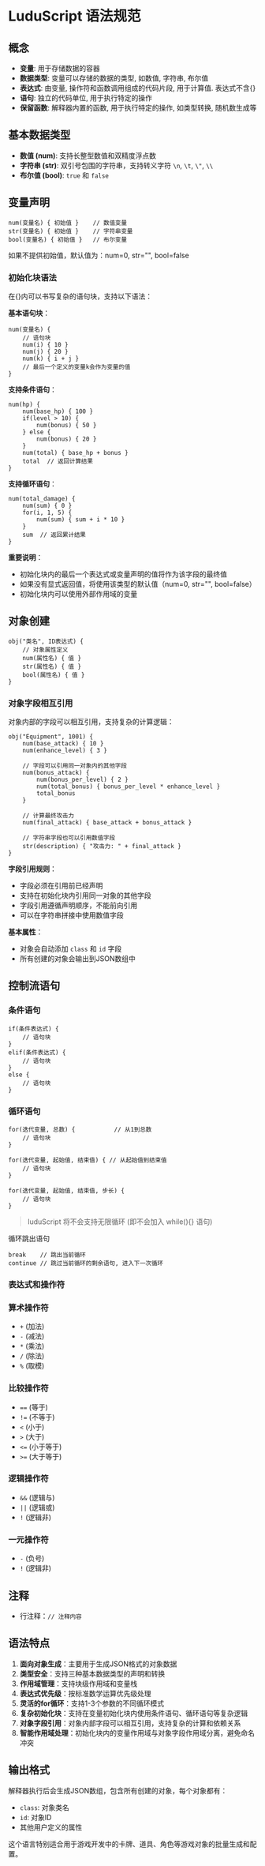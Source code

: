 # LuduScript 语法规范

## 概念

- **变量**: 用于存储数据的容器
- **数据类型**: 变量可以存储的数据的类型, 如数值, 字符串, 布尔值
- **表达式**: 由变量, 操作符和函数调用组成的代码片段, 用于计算值. 表达式不含{}
- **语句**: 独立的代码单位, 用于执行特定的操作
- **保留函数**: 解释器内置的函数, 用于执行特定的操作, 如类型转换, 随机数生成等

## 基本数据类型

- **数值 (num)**: 支持长整型数值和双精度浮点数
- **字符串 (str)**: 双引号包围的字符串，支持转义字符 `\n`, `\t`, `\"`, `\\`
- **布尔值 (bool)**: `true` 和 `false`

## 变量声明

```lud
num(变量名) { 初始值 }    // 数值变量
str(变量名) { 初始值 }    // 字符串变量  
bool(变量名) { 初始值 }   // 布尔变量
```

如果不提供初始值，默认值为：num=0, str="", bool=false

### 初始化块语法

在{}内可以书写复杂的语句块，支持以下语法：

**基本语句块**：

```lud
num(变量名) {
    // 语句块
    num(i) { 10 }
    num(j) { 20 }
    num(k) { i + j }
    // 最后一个定义的变量k会作为变量的值
}
```

**支持条件语句**：

```lud
num(hp) {
    num(base_hp) { 100 }
    if(level > 10) {
        num(bonus) { 50 }
    } else {
        num(bonus) { 20 }
    }
    num(total) { base_hp + bonus }
    total  // 返回计算结果
}
```

**支持循环语句**：

```lud
num(total_damage) {
    num(sum) { 0 }
    for(i, 1, 5) {
        num(sum) { sum + i * 10 }
    }
    sum  // 返回累计结果
}
```

**重要说明**：

- 初始化块内的最后一个表达式或变量声明的值将作为该字段的最终值
- 如果没有显式返回值，将使用该类型的默认值（num=0, str="", bool=false）
- 初始化块内可以使用外部作用域的变量

## 对象创建

```lud
obj("类名", ID表达式) {
    // 对象属性定义
    num(属性名) { 值 }
    str(属性名) { 值 }
    bool(属性名) { 值 }
}
```

### 对象字段相互引用

对象内部的字段可以相互引用，支持复杂的计算逻辑：

```lud
obj("Equipment", 1001) {
    num(base_attack) { 10 }
    num(enhance_level) { 3 }
    
    // 字段可以引用同一对象内的其他字段
    num(bonus_attack) {
        num(bonus_per_level) { 2 }
        num(total_bonus) { bonus_per_level * enhance_level }
        total_bonus
    }
    
    // 计算最终攻击力
    num(final_attack) { base_attack + bonus_attack }
    
    // 字符串字段也可以引用数值字段
    str(description) { "攻击力: " + final_attack }
}
```

**字段引用规则**：

- 字段必须在引用前已经声明
- 支持在初始化块内引用同一对象的其他字段
- 字段引用遵循声明顺序，不能前向引用
- 可以在字符串拼接中使用数值字段

**基本属性**：

- 对象会自动添加 `class` 和 `id` 字段
- 所有创建的对象会输出到JSON数组中

## 控制流语句

### 条件语句

```lud
if(条件表达式) {
    // 语句块
}
elif(条件表达式) {
    // 语句块  
}
else {
    // 语句块
}
```

### 循环语句

```lud
for(迭代变量, 总数) {           // 从1到总数
    // 语句块
}

for(迭代变量, 起始值, 结束值) { // 从起始值到结束值
    // 语句块
}

for(迭代变量, 起始值, 结束值, 步长) {
    // 语句块
}
```

> luduScript 将不会支持无限循环 (即不会加入 while(){} 语句)

循环跳出语句

```lud
break    // 跳出当前循环
continue // 跳过当前循环的剩余语句, 进入下一次循环
```

### 表达式和操作符

### 算术操作符

- `+` (加法)
- `-` (减法)
- `*` (乘法)
- `/` (除法)
- `%` (取模)

### 比较操作符

- `==` (等于)
- `!=` (不等于)
- `<` (小于)
- `>` (大于)
- `<=` (小于等于)
- `>=` (大于等于)

### 逻辑操作符

- `&&` (逻辑与)
- `||` (逻辑或)
- `!` (逻辑非)

### 一元操作符

- `-` (负号)
- `!` (逻辑非)

## 注释

- 行注释：`// 注释内容`

## 语法特点

1. **面向对象生成**：主要用于生成JSON格式的对象数据
2. **类型安全**：支持三种基本数据类型的声明和转换
3. **作用域管理**：支持块级作用域和变量栈
4. **表达式优先级**：按标准数学运算优先级处理
5. **灵活的for循环**：支持1-3个参数的不同循环模式
6. **复杂初始化块**：支持在变量初始化块内使用条件语句、循环语句等复杂逻辑
7. **对象字段引用**：对象内部字段可以相互引用，支持复杂的计算和依赖关系
8. **智能作用域处理**：初始化块内的变量作用域与对象字段作用域分离，避免命名冲突

## 输出格式

解释器执行后会生成JSON数组，包含所有创建的对象，每个对象都有：

- `class`: 对象类名
- `id`: 对象ID
- 其他用户定义的属性

这个语言特别适合用于游戏开发中的卡牌、道具、角色等游戏对象的批量生成和配置。

